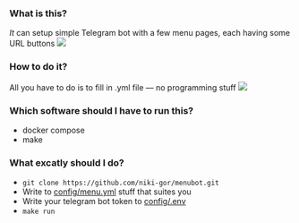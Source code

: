 <h3>What is this?</h3>
<em>It</em> can setup simple Telegram bot with a few menu pages, each having some URL buttons
<img src=https://s10.gifyu.com/images/2023-03-30-14-36-501.gif></img>

<h3>How to do it?</h3>
All you have to do is to fill in .yml file — no programming stuff
<img src=https://i.ibb.co/vJHJSNF/Screenshot-20230330-151921.png></img>

<h3>Which software should I have to run this?</h3>
<ul>
  <li>docker compose</li>
  <li>make</li>
</ul>

<h3>What excatly should I do?</h3>
<ul>
  <li><code>git clone https://github.com/niki-gor/menubot.git</code></li>
  <li>Write to <a href=https://github.com/niki-gor/menubot/blob/dev/config/menu.yml>config/menu.yml</a> stuff that suites you</li>
  <li>Write your telegram bot token to <a href=https://github.com/niki-gor/menubot/blob/dev/config/.env>config/.env</a></li>
  <li><code>make run</code></li>
</ul>
